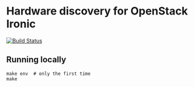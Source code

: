 Hardware discovery for OpenStack Ironic
=======================================

[![Build
Status](https://travis-ci.org/Divius/ironic-discoverd.svg)](https://travis-ci.org/Divius/ironic-discoverd)

Running locally
---------------

```
make env  # only the first time
make
```
